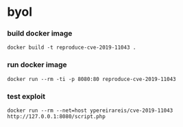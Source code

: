# byol

### build docker image 
`docker build -t reproduce-cve-2019-11043 .`
### run docker image 
`docker run --rm -ti -p 8080:80 reproduce-cve-2019-11043`
### test exploit 
`docker run --rm --net=host ypereirareis/cve-2019-11043 http://127.0.0.1:8080/script.php`
